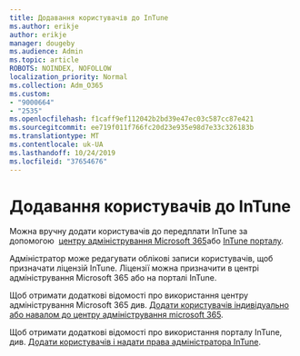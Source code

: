 ```yaml
---
title: Додавання користувачів до InTune
ms.author: erikje
author: erikje
manager: dougeby
ms.audience: Admin
ms.topic: article
ROBOTS: NOINDEX, NOFOLLOW
localization_priority: Normal
ms.collection: Adm_O365
ms.custom:
- "9000664"
- "2535"
ms.openlocfilehash: f1caff9ef112042b2bd39e47ec03c587cc87e421
ms.sourcegitcommit: ee719f011f766fc20d23e935e98d7e33c326183b
ms.translationtype: MT
ms.contentlocale: uk-UA
ms.lasthandoff: 10/24/2019
ms.locfileid: "37654676"
---
```

# <a name="add-users-to-intune"></a>Додавання користувачів до InTune

Можна вручну додати користувачів до передплати InTune за допомогою  [центру адміністрування Microsoft 365](https://admin.microsoft.com/)або [InTune порталу](https://portal.azure.com/#blade/Microsoft_Intune_DeviceSettings/ExtensionLandingBlade/overview).

Адміністратор може редагувати облікові записи користувачів, щоб призначати ліцензій InTune. Ліцензії можна призначити в центрі адміністрування Microsoft 365 або на порталі InTune.

Щоб отримати додаткові відомості про використання центру адміністрування Microsoft 365 див. [Додати користувачів індивідуально або навалом до центру адміністрування microsoft 365](https://support.office.com/article/Add-users-individually-or-in-bulk-to-Office-365-Admin-Help-1970f7d6-03b5-442f-b385-5880b9c256ec).

Щоб отримати додаткові відомості про використання порталу InTune, див. [Додати користувачів і надати права адміністратора InTune](https://docs.microsoft.com/en-us/intune/fundamentals/users-add).